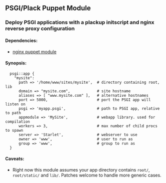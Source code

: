 ## PSGI/Plack Puppet Module

### Deploy PSGI applications with a plackup initscript and nginx reverse proxy configuration

#### Dependencies:
* [nginx puppet module](http://github.com/uggedal/puppet-module-nginx)

#### Synopsis:

```
  psgi::app {
    "mysite":
      path => '/home/www/sites/mysite',  # directory containing root, lib
      domain => "mysite.com",            # site hostname
      aliases => [ "www.mysite.com" ],   # alternative hostnames
      port => 5000,                      # port the PSGI app will listen on
      psgi => 'myapp.psgi',              # path to PSGI app, relative to path
      appmodule => 'MySite',             # webapp library. used for compilation
      workers => 3,                      # max number of child procs to spawn 
      server => 'Starlet',               # webserver to use
      owner => 'www',                    # user to run as
      group => 'www',                    # group to run as
  }
```

#### Caveats:
* Right now this module assumes your app directory contains `root/`, `root/static/` and `lib/`. Patches welcome to handle more generic cases.
